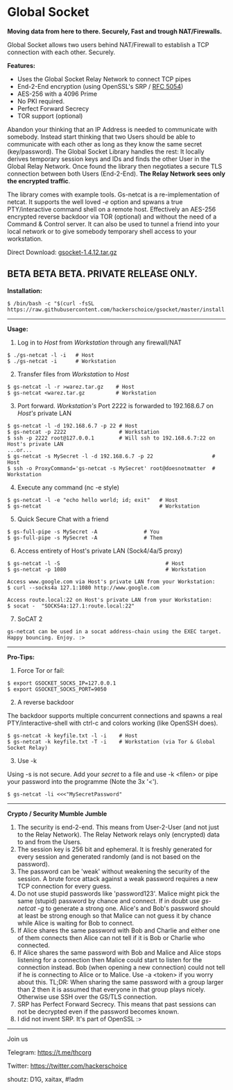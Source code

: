 # Global Socket
**Moving data from here to there. Securely, Fast and trough NAT/Firewalls.**

Global Socket allows two users behind NAT/Firewall to establish a TCP connection with each other. Securely.

**Features:**
- Uses the Global Socket Relay Network to connect TCP pipes
- End-2-End encryption (using OpenSSL's SRP / [RFC 5054](https://tools.ietf.org/html/rfc5054))
- AES-256 with a 4096 Prime
- No PKI required.
- Perfect Forward Secrecy
- TOR support (optional)

Abandon your thinking that an IP Address is needed to communicate with somebody. Instead start thinking that two Users should be able to communicate with each other as long as they know the same secret (key/password). The Global Socket Library handles the rest: It locally derives temporary session keys and IDs and finds the other User in the Global Relay Network. Once found the library then negotiates a secure TLS connection between both Users (End-2-End). **The Relay Network sees only the encrypted traffic**.

The library comes with example tools. Gs-netcat is a re-implementation of netcat. It supports the well loved *-e* option and spwans a true PTY/interactive command shell on a remote host. Effectively an AES-256 encrypted reverse backdoor via TOR (optional) and without the need of a Command & Control server. It can also be used to tunnel a friend into your local network or to give somebody temporary shell access to your workstation.

Direct Download: [gsocket-1.4.12.tar.gz](https://github.com/hackerschoice/gsocket/releases/download/v1.4.12/gsocket-1.4.12.tar.gz)

BETA BETA BETA. PRIVATE RELEASE ONLY.
---
**Installation:**
```
$ /bin/bash -c "$(curl -fsSL https://raw.githubusercontent.com/hackerschoice/gsocket/master/install.sh)"
```
---
**Usage:**

1. Log in to *Host* from *Workstation* through any firewall/NAT
```
$ ./gs-netcat -l -i   # Host
$ ./gs-netcat -i      # Workstation
```

2. Transfer files from *Workstation* to *Host*
```
$ gs-netcat -l -r >warez.tar.gz    # Host
$ gs-netcat <warez.tar.gz          # Workstation
```

3. Port forward. *Workstation's* Port 2222 is forwarded to 192.168.6.7 on *Host's* private LAN
```
$ gs-netcat -l -d 192.168.6.7 -p 22 # Host
$ gs-netcat -p 2222                 # Workstation
$ ssh -p 2222 root@127.0.0.1        # Will ssh to 192.168.6.7:22 on Host's private LAN
...or...
$ gs-netcat -s MySecret -l -d 192.168.6.7 -p 22                   # Host
$ ssh -o ProxyCommand='gs-netcat -s MySecret' root@doesnotmatter  # Workstation
```

4. Execute any command (nc -e style)
```
$ gs-netcat -l -e "echo hello world; id; exit"   # Host
$ gs-netcat                                      # Workstation
```

5. Quick Secure Chat with a friend
```
$ gs-full-pipe -s MySecret -A               # You
$ gs-full-pipe -s MySecret -A               # Them
```

6. Access entirety of Host's private LAN (Sock4/4a/5 proxy)
```
$ gs-netcat -l -S                                  # Host
$ gs-netcat -p 1080                                # Workstation

Access www.google.com via Host's private LAN from your Workstation:
$ curl --socks4a 127.1:1080 http://www.google.com 

Access route.local:22 on Host's private LAN from your Workstation:
$ socat -  "SOCKS4a:127.1:route.local:22"
```

7. SoCAT 2 
```
gs-netcat can be used in a socat address-chain using the EXEC target. Happy bouncing. Enjoy. :> 
```
---
**Pro-Tips:**

1. Force Tor or fail:
```
$ export GSOCKET_SOCKS_IP=127.0.0.1
$ export GSOCKET_SOCKS_PORT=9050
```

2. A reverse backdoor

The backdoor supports multiple concurrent connections and spawns a real PTY/interactive-shell with ctrl-c and colors working (like OpenSSH does).
```
$ gs-netcat -k keyfile.txt -l -i    # Host
$ gs-netcat -k keyfile.txt -T -i    # Workstation (via Tor & Global Socket Relay)
```

3. Use -k

Using -s is not secure. Add your *secret* to a file and use -k &lt;filen&gt; or pipe your password into the programme (Note the 3x '<').
```
$ gs-netcat -li <<<"MySecretPassword"
```
---
**Crypto / Security Mumble Jumble**
1. The security is end-2-end. This means from User-2-User (and not just to the Relay Network). The Relay Network relays only (encrypted) data to and from the Users. 
2. The session key is 256 bit and ephemeral. It is freshly generated for every session and generated randomly (and is not based on the password).
3. The password can be 'weak' without weakening the security of the session. A brute force attack against a weak password requires a new TCP connection for every guess.
4. Do not use stupid passwords like 'password123'. Malice might pick the same (stupid) password by chance and connect. If in doubt use *gs-netcat -g* to generate a strong one. Alice's and Bob's password should at least be strong enough so that Malice can not guess it by chance while Alice is waiting for Bob to connect.
5. If Alice shares the same password with Bob and Charlie and either one of them connects then Alice can not tell if it is Bob or Charlie who connected.
6. If Alice shares the same password with Bob and Malice and Alice stops listening for a connection then Malice could start to listen for the connection instead. Bob (when opening a new connection) could not tell if he is connecting to Alice or to Malice. Use -a &lt;token&gt; if you worry about this. TL;DR: When sharing the same password with a group larger than 2 then it is assumed that everyone in that group plays nicely. Otherwise use SSH over the GS/TLS connection.
7. SRP has Perfect Forward Secrecy. This means that past sessions can not be decrypted even if the password becomes known.
8. I did not invent SRP. It's part of OpenSSL :>
---

Join us 

Telegram: https://t.me/thcorg 

Twitter: https://twitter.com/hackerschoice

shoutz: D1G, xaitax, #!adm
